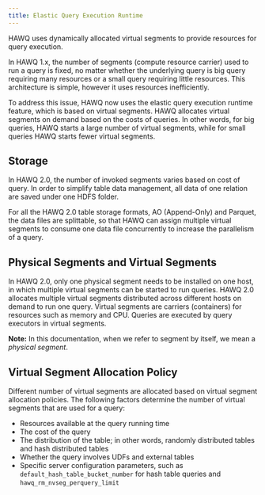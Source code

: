 ```yaml
---
title: Elastic Query Execution Runtime
---
```


HAWQ uses dynamically allocated virtual segments to provide resources for query execution.

In HAWQ 1.x, the number of segments \(compute resource carrier\) used to run a query is fixed, no matter whether the underlying query is big query requiring many resources or a small query requiring little resources. This architecture is simple, however it uses resources inefficiently.

To address this issue, HAWQ now uses the elastic query execution runtime feature, which is based on virtual segments. HAWQ allocates virtual segments on demand based on the costs of queries. In other words, for big queries, HAWQ starts a large number of virtual segments, while for small queries HAWQ starts fewer virtual segments.

## Storage

In HAWQ 2.0, the number of invoked segments varies based on cost of query. In order to simplify table data management, all data of one relation are saved under one HDFS folder.

For all the HAWQ 2.0 table storage formats, AO \(Append-Only\) and Parquet, the data files are splittable, so that HAWQ can assign multiple virtual segments to consume one data file concurrently to increase the parallelism of a query.

## Physical Segments and Virtual Segments

In HAWQ 2.0, only one physical segment needs to be installed on one host, in which multiple virtual segments can be started to run queries. HAWQ 2.0 allocates multiple virtual segments distributed across different hosts on demand to run one query. Virtual segments are carriers \(containers\) for resources such as memory and CPU. Queries are executed by query executors in virtual segments.

**Note:** In this documentation, when we refer to segment by itself, we mean a *physical segment*.

## Virtual Segment Allocation Policy

Different number of virtual segments are allocated based on virtual segment allocation policies. The following factors determine the number of virtual segments that are used for a query:

-   Resources available at the query running time
-   The cost of the query
-   The distribution of the table; in other words, randomly distributed tables and hash distributed tables
-   Whether the query involves UDFs and external tables
-   Specific server configuration parameters, such as `default_hash_table_bucket_number` for hash table queries and `hawq_rm_nvseg_perquery_limit`

